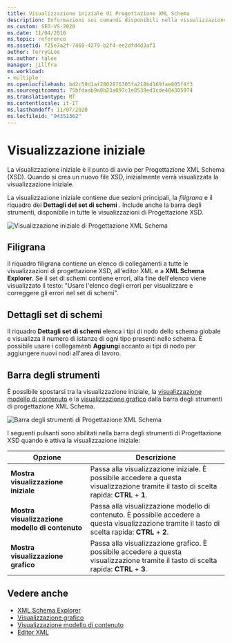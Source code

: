 ```yaml
---
title: Visualizzazione iniziale di Progettazione XML Schema
description: Informazioni sui comandi disponibili nella visualizzazione iniziale della finestra di progettazione XML Schema (XSD).
ms.custom: SEO-VS-2020
ms.date: 11/04/2016
ms.topic: reference
ms.assetid: f25e7a2f-7469-4279-b2f4-ee2dfd4d3af1
author: TerryGLee
ms.author: tglee
manager: jillfra
ms.workload:
- multiple
ms.openlocfilehash: bd2c59d1af2802876305fa218bd169fae805f4f3
ms.sourcegitcommit: 75bfdaab9a8b23a097c1e8538ed1cde404305974
ms.translationtype: MT
ms.contentlocale: it-IT
ms.lasthandoff: 11/07/2020
ms.locfileid: "94351362"
---
```

# <a name="start-view"></a>Visualizzazione iniziale

La visualizzazione iniziale è il punto di avvio per Progettazione XML Schema (XSD). Quando si crea un nuovo file XSD, inizialmente verrà visualizzata la visualizzazione iniziale.

La visualizzazione iniziale contiene due sezioni principali, la *filigrana* e il riquadro dei **Dettagli del set di schemi** . Include anche la barra degli strumenti, disponibile in tutte le visualizzazioni di Progettazione XSD.

![Visualizzazione iniziale di Progettazione XML Schema](../xml-tools/media/xsddesigner_startview.gif)

## <a name="watermark"></a>Filigrana

Il riquadro filigrana contiene un elenco di collegamenti a tutte le visualizzazioni di progettazione XSD, all'editor XML e a **XML Schema Explorer**. Se il set di schemi contiene errori, alla fine dell'elenco viene visualizzato il testo: "Usare l'elenco degli errori per visualizzare e correggere gli errori nel set di schemi".

## <a name="schema-set-details"></a>Dettagli set di schemi

Il riquadro **Dettagli set di schemi** elenca i tipi di nodo dello schema globale e visualizza il numero di istanze di ogni tipo presenti nello schema. È possibile usare i collegamenti **Aggiungi** accanto ai tipi di nodo per aggiungere nuovi nodi all'area di lavoro.

## <a name="toolbar"></a>Barra degli strumenti

È possibile spostarsi tra la visualizzazione iniziale, la [visualizzazione modello di contenuto](../xml-tools/content-model-view.md) e la [visualizzazione grafico](../xml-tools/graph-view.md) dalla barra degli strumenti di progettazione XML Schema.

![Barra degli strumenti di Progettazione XML Schema](../xml-tools/media/xsdstartviewtoolbar.gif)

I seguenti pulsanti sono abilitati nella barra degli strumenti di Progettazione XSD quando è attiva la visualizzazione iniziale:

|Opzione|Descrizione|
|-|-----------------|
|**Mostra visualizzazione iniziale**|Passa alla visualizzazione iniziale. È possibile accedere a questa visualizzazione tramite il tasto di scelta rapida: **CTRL** + **1**.|
|**Mostra visualizzazione modello di contenuto**|Passa alla visualizzazione modello di contenuto. È possibile accedere a questa visualizzazione tramite il tasto di scelta rapida: **CTRL** + **2**.|
|**Mostra visualizzazione grafico**|Passa alla visualizzazione grafico. È possibile accedere a questa visualizzazione tramite il tasto di scelta rapida: **CTRL** + **3**.|

## <a name="see-also"></a>Vedere anche

- [XML Schema Explorer](../xml-tools/xml-schema-explorer.md)
- [Visualizzazione grafico](../xml-tools/graph-view.md)
- [Visualizzazione modello di contenuto](../xml-tools/content-model-view.md)
- [Editor XML](../xml-tools/xml-editor.md)
